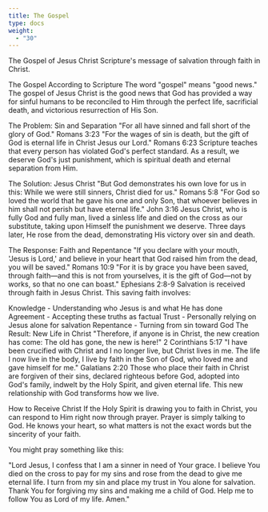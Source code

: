 ```yaml
---
title: The Gospel
type: docs
weight:
  - "30"
---
```


The Gospel of Jesus Christ
Scripture's message of salvation through faith in Christ.

The Gospel According to Scripture
The word "gospel" means "good news." The gospel of Jesus Christ is the good news that God has provided a way for sinful humans to be reconciled to Him through the perfect life, sacrificial death, and victorious resurrection of His Son.

The Problem: Sin and Separation
"For all have sinned and fall short of the glory of God." Romans 3:23
"For the wages of sin is death, but the gift of God is eternal life in Christ Jesus our Lord." Romans 6:23
Scripture teaches that every person has violated God's perfect standard. As a result, we deserve God's just punishment, which is spiritual death and eternal separation from Him.

The Solution: Jesus Christ
"But God demonstrates his own love for us in this: While we were still sinners, Christ died for us." Romans 5:8
"For God so loved the world that he gave his one and only Son, that whoever believes in him shall not perish but have eternal life." John 3:16
Jesus Christ, who is fully God and fully man, lived a sinless life and died on the cross as our substitute, taking upon Himself the punishment we deserve. Three days later, He rose from the dead, demonstrating His victory over sin and death.

The Response: Faith and Repentance
"If you declare with your mouth, 'Jesus is Lord,' and believe in your heart that God raised him from the dead, you will be saved." Romans 10:9
"For it is by grace you have been saved, through faith—and this is not from yourselves, it is the gift of God—not by works, so that no one can boast." Ephesians 2:8-9
Salvation is received through faith in Jesus Christ. This saving faith involves:

Knowledge - Understanding who Jesus is and what He has done
Agreement - Accepting these truths as factual
Trust - Personally relying on Jesus alone for salvation
Repentance - Turning from sin toward God
The Result: New Life in Christ
"Therefore, if anyone is in Christ, the new creation has come: The old has gone, the new is here!" 2 Corinthians 5:17
"I have been crucified with Christ and I no longer live, but Christ lives in me. The life I now live in the body, I live by faith in the Son of God, who loved me and gave himself for me." Galatians 2:20
Those who place their faith in Christ are forgiven of their sins, declared righteous before God, adopted into God's family, indwelt by the Holy Spirit, and given eternal life. This new relationship with God transforms how we live.

How to Receive Christ
If the Holy Spirit is drawing you to faith in Christ, you can respond to Him right now through prayer. Prayer is simply talking to God. He knows your heart, so what matters is not the exact words but the sincerity of your faith.

You might pray something like this:

"Lord Jesus, I confess that I am a sinner in need of Your grace. I believe You died on the cross to pay for my sins and rose from the dead to give me eternal life. I turn from my sin and place my trust in You alone for salvation. Thank You for forgiving my sins and making me a child of God. Help me to follow You as Lord of my life. Amen."